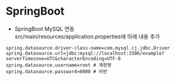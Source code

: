 # SpringBoot

- SpringBoot MySQL 연동  
src/main/resources/application.properties에 아래 내용 추가
```
spring.datasource.driver-class-name=com.mysql.cj.jdbc.Driver
spring.datasource.url=jdbc:mysql://localhost:3306/example?serverTimezone=UTC&characterEncoding=UTF-8
spring.datasource.username=root	# 계정명
spring.datasource.password=0000	# 비번
```
